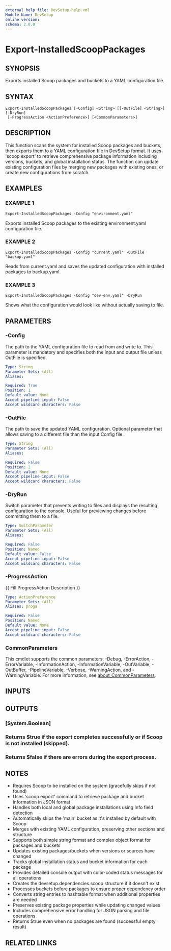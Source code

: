 ```yaml
---
external help file: DevSetup-help.xml
Module Name: DevSetup
online version:
schema: 2.0.0
---
```


# Export-InstalledScoopPackages

## SYNOPSIS
Exports installed Scoop packages and buckets to a YAML configuration file.

## SYNTAX

```
Export-InstalledScoopPackages [-Config] <String> [[-OutFile] <String>] [-DryRun]
 [-ProgressAction <ActionPreference>] [<CommonParameters>]
```

## DESCRIPTION
This function scans the system for installed Scoop packages and buckets, then exports them to a YAML 
configuration file in DevSetup format.
It uses 'scoop export' to retrieve comprehensive package information
including versions, buckets, and global installation status.
The function can update existing configuration
files by merging new packages with existing ones, or create new configurations from scratch.

## EXAMPLES

### EXAMPLE 1
```
Export-InstalledScoopPackages -Config "environment.yaml"
```

Exports installed Scoop packages to the existing environment.yaml configuration file.

### EXAMPLE 2
```
Export-InstalledScoopPackages -Config "current.yaml" -OutFile "backup.yaml"
```

Reads from current.yaml and saves the updated configuration with installed packages to backup.yaml.

### EXAMPLE 3
```
Export-InstalledScoopPackages -Config "dev-env.yaml" -DryRun
```

Shows what the configuration would look like without actually saving to file.

## PARAMETERS

### -Config
The path to the YAML configuration file to read from and write to.
This parameter is mandatory and specifies both the input and output file unless OutFile is specified.

```yaml
Type: String
Parameter Sets: (All)
Aliases:

Required: True
Position: 1
Default value: None
Accept pipeline input: False
Accept wildcard characters: False
```

### -OutFile
The path to save the updated YAML configuration.
Optional parameter that allows saving to a different file than the input Config file.

```yaml
Type: String
Parameter Sets: (All)
Aliases:

Required: False
Position: 2
Default value: None
Accept pipeline input: False
Accept wildcard characters: False
```

### -DryRun
Switch parameter that prevents writing to files and displays the resulting configuration to the console.
Useful for previewing changes before committing them to a file.

```yaml
Type: SwitchParameter
Parameter Sets: (All)
Aliases:

Required: False
Position: Named
Default value: False
Accept pipeline input: False
Accept wildcard characters: False
```

### -ProgressAction
{{ Fill ProgressAction Description }}

```yaml
Type: ActionPreference
Parameter Sets: (All)
Aliases: proga

Required: False
Position: Named
Default value: None
Accept pipeline input: False
Accept wildcard characters: False
```

### CommonParameters
This cmdlet supports the common parameters: -Debug, -ErrorAction, -ErrorVariable, -InformationAction, -InformationVariable, -OutVariable, -OutBuffer, -PipelineVariable, -Verbose, -WarningAction, and -WarningVariable. For more information, see [about_CommonParameters](http://go.microsoft.com/fwlink/?LinkID=113216).

## INPUTS

## OUTPUTS

### [System.Boolean]
### Returns $true if the export completes successfully or if Scoop is not installed (skipped).
### Returns $false if there are errors during the export process.
## NOTES
- Requires Scoop to be installed on the system (gracefully skips if not found)
- Uses 'scoop export' command to retrieve package and bucket information in JSON format
- Handles both local and global package installations using Info field detection
- Automatically skips the 'main' bucket as it's installed by default with Scoop
- Merges with existing YAML configuration, preserving other sections and structure
- Supports both simple string format and complex object format for packages and buckets
- Updates existing packages/buckets when versions or sources have changed
- Tracks global installation status and bucket information for each package
- Provides detailed console output with color-coded status messages for all operations
- Creates the devsetup.dependencies.scoop structure if it doesn't exist
- Processes buckets before packages to ensure proper dependency order
- Converts string entries to hashtable format when additional properties are needed
- Preserves existing package properties while updating changed values
- Includes comprehensive error handling for JSON parsing and file operations
- Returns $true even when no packages are found (successful empty result)

## RELATED LINKS
